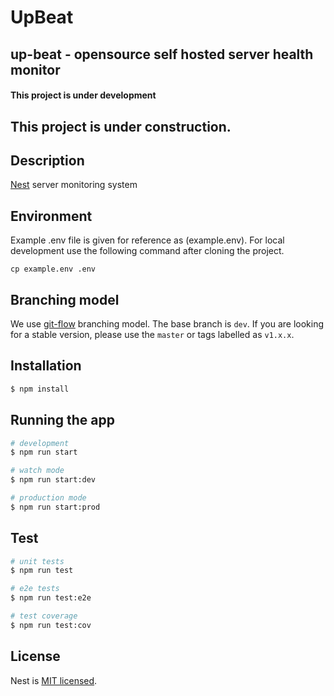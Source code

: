 <div center>
  <h1>UpBeat</h1>
  <h2>up-beat - opensource self hosted server health monitor</h2>
  <h4>This project is under development</h4>
</div>

## This project is under construction. 

## Description

[Nest](https://github.com/nestjs/nest) server monitoring system

## Environment

Example .env file is given for reference as (example.env). For local development use the following command after cloning the project.

```shell
cp example.env .env
```

## Branching model

We use [git-flow](https://nvie.com/posts/a-successful-git-branching-model/) branching model. The base branch is `dev`.
If you are looking for a stable version, please use the `master` or tags labelled as `v1.x.x`.

## Installation

```bash
$ npm install
```

## Running the app

```bash
# development
$ npm run start

# watch mode
$ npm run start:dev

# production mode
$ npm run start:prod
```

## Test

```bash
# unit tests
$ npm run test

# e2e tests
$ npm run test:e2e

# test coverage
$ npm run test:cov
```

## License

Nest is [MIT licensed](LICENSE).
